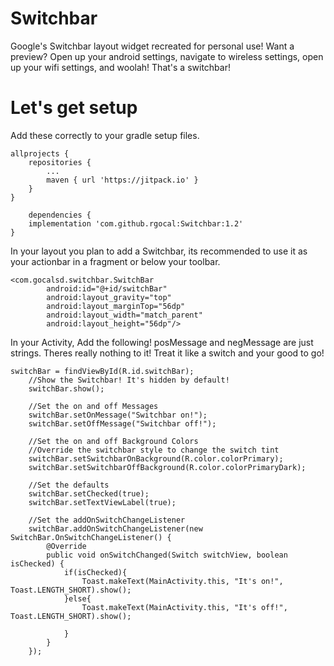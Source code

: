 # Switchbar
Google's Switchbar layout widget recreated for personal use! Want a preview? Open up your android settings, navigate to wireless settings, open up your wifi settings, and woolah! That's a switchbar!

# Let's get setup
Add these correctly to your gradle setup files.

    allprojects {
		repositories {
			...
			maven { url 'https://jitpack.io' }
		}
	}

    	dependencies {
		implementation 'com.github.rgocal:Switchbar:1.2'
	}

In your layout you plan to add a Switchbar, its recommended to use it as your actionbar in a fragment or below your toolbar.

    <com.gocalsd.switchbar.SwitchBar
            android:id="@+id/switchBar"
            android:layout_gravity="top"
            android:layout_marginTop="56dp"
            android:layout_width="match_parent"
            android:layout_height="56dp"/>
            
In your Activity, Add the following! posMessage and negMessage are just strings. Theres really nothing to it! Treat it like a switch and your good to go!

    switchBar = findViewById(R.id.switchBar);
        //Show the Switchbar! It's hidden by default!
        switchBar.show();

        //Set the on and off Messages
        switchBar.setOnMessage("Switchbar on!");
        switchBar.setOffMessage("Switchbar off!");
	
        //Set the on and off Background Colors
        //Override the switchbar style to change the switch tint
        switchBar.setSwitchbarOnBackground(R.color.colorPrimary);
        switchBar.setSwitchbarOffBackground(R.color.colorPrimaryDark);

        //Set the defaults
        switchBar.setChecked(true);
        switchBar.setTextViewLabel(true);

        //Set the addOnSwitchChangeListener
        switchBar.addOnSwitchChangeListener(new SwitchBar.OnSwitchChangeListener() {
            @Override
            public void onSwitchChanged(Switch switchView, boolean isChecked) {
                if(isChecked){
                    Toast.makeText(MainActivity.this, "It's on!", Toast.LENGTH_SHORT).show();
                }else{
                    Toast.makeText(MainActivity.this, "It's off!", Toast.LENGTH_SHORT).show();

                }
            }
        });
